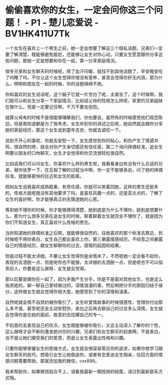 # 偷偷喜欢你的女生，一定会问你这三个问题！ - P1 - 楚儿恋爱说 - BV1HK411U7Tk

一个女生在喜欢上一个男生之前，她一定会想要了解这三个隐私话题，兄弟们一定要了解清楚，既能够避免尴尬，还能够让女生对你心动，只要女生愿意跟你分享这些问题，那她一定是想要和你在一起，第一分享家庭情况。

很多兄弟和女生聊天的时候呢，除了血汗问暖，就找不到其他话题了，早安晚安吃了吗睡了吗，不仅让这个女生觉得你很没有营养，甚至会觉得你好无内涵，那为什么，明明和朋友在一起的时候，你的话题绵绵不绝。

你和喜欢的女生说话呢，这个脑子它就一片空白了呢，太紧张了，这个时候啊，我们就可以和女生分享一下家庭情况，比如说父母的性格怎么样呢，家里的兄弟姐妹在做什么，但是一定要记住啊，千万不要去抱怨。

就算父母有的时候不是很能够理解我们，你也要说，虽然有的时候感觉他们观念陈旧，但是我知道都是为了我考虑，女生听到你的讲述之后呢，她自然就会跟你分享她的家庭经历，那这个女生说到童年去世，你就去调侃一下。

说到不开心的事呢，你就去安慰一下，女生感觉到你的贴心，和你产生了情感共鸣，很自然的呀，就会对你产生亲切感还有信任感，第二个询问择偶标准，追女生啊要以朋友的口吻聊天，女生才会觉得和你交流很轻松很自然。

比如说我们可以问女生，你喜欢什么样的男生呢，我看看身边有没有什么合适的兄弟，替你张罗一下，在互相了解的过程当中啊，你一定不能够表白，问了她的择偶标准，就能够更快的拉近和女生的距离。

假如女生说我喜欢成熟稳重，有责任感，你就可以笑着回她，这样的男生还挺多的，性格方面呢就没有其他要求了吗，是喜欢风趣一点的，还是高文点的，了解了女生的喜好啊，你才能够真正的去猜透她的心思。

等到她不理你的时候，你才能够摸得清楚，她到底是为什么不理你，她到底想要什么，那为什么很多兄弟在追女生的时候，聊着聊着女生就完全不理你了，就是因为你们不知道女生，真正喜欢什么性格的男生。

当你知道她的择偶标准之后啊，就能够很自然的，往她喜欢的那个标准去靠近，到时候呢不用你表白，女生自己都会喜欢上你，第三暴露情感经历，不经意之间暴露自己的情感经历，跟女生聊聊你的过去，感情的起因和结果。

但是过程不能太详细，不要让女生觉得你是余情未了，不然呢她一定会看不起你，表现的去洒脱一点，但是呢你也不能够，太详细的去洒脱一点，但是呢也不可以指责前人，你要是这么做呀，女生就会觉得。

那以后要是跟你在一起了，因为矛盾产生分手，你是不是面对其他女生，也是这么指责她的，聊一聊自己曾经做过的，深情浪漫的事，然后啊把分手的原因归结于缘分，这样做女生就会觉得你很大度，她感受到了你的深情和温柔。

自然呢就会情不自禁的被你吸引了，女生听爱情故事的时候很感性，觉得你付出那么多不值，甚至呢还会主动安慰你，表白之后再去聊自己的过去多么深情，女生就会觉得你是在她的面前，故意的去炫耀自己的专一。

不刻意的去表现自己的优点，女生既能够被你吸引，又会主动深入了解你的个性，这么做呀才会不断的激发她对你的兴趣，兄弟们和女生聊天的初衷啊，不是表白，也不是让她们接受我们的爱意，而是让女生表露出性格和兴趣。

只要你能够掌握女生的思维方式，女生就会很容易答应你的追求，如果你想学习跟女生聊天的技巧，想吸引女生让她倒追你，或者有恋爱追女生相亲，往回方面的情感问题需要帮助，那就添加我的微信，cxx888。

我来帮助你，如果微信贴合不上，请看我最新一期视频的结尾，请过到最新联系方式哦。